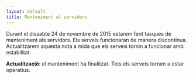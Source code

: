 ```yaml
---
layout: default
title: Manteniment al servidors
---
```


Durant el dissabte 24 de novembre de 2015 estarem fent tasques de manteniment als servidors. Els serveis funcionaran de manera discontínua. Actualitzarem aquesta nota a mida que els serveis tornin a funcionar amb estabilitat.

**Actualització**: el manteniment ha finalitzat. Tots els serveis tornen a estar operatius.
